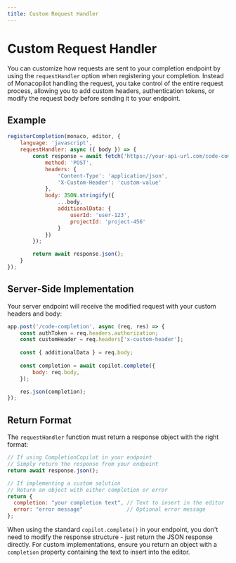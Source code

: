```yaml
---
title: Custom Request Handler
---
```


# Custom Request Handler

You can customize how requests are sent to your completion endpoint by using the `requestHandler` option when registering your completion. Instead of Monacopilot handling the request, you take control of the entire request process, allowing you to add custom headers, authentication tokens, or modify the request body before sending it to your endpoint.

## Example

```javascript
registerCompletion(monaco, editor, {
    language: 'javascript',
    requestHandler: async ({ body }) => {
        const response = await fetch('https://your-api-url.com/code-completion', {
            method: 'POST',
            headers: {
                'Content-Type': 'application/json',
                'X-Custom-Header': 'custom-value'
            },
            body: JSON.stringify({
                ...body,
                additionalData: {
                    userId: 'user-123',
                    projectId: 'project-456'
                }
            })
        });

        return await response.json();
    }
});
```

## Server-Side Implementation

Your server endpoint will receive the modified request with your custom headers and body:

```javascript
app.post('/code-completion', async (req, res) => {
    const authToken = req.headers.authorization;
    const customHeader = req.headers['x-custom-header'];
    
    const { additionalData } = req.body;
    
    const completion = await copilot.complete({
        body: req.body,
    });

    res.json(completion);
});
```

## Return Format

The `requestHandler` function must return a response object with the right format:

```javascript
// If using CompletionCopilot in your endpoint
// Simply return the response from your endpoint
return await response.json();

// If implementing a custom solution
// Return an object with either completion or error
return {
  completion: "your completion text", // Text to insert in the editor
  error: "error message"              // Optional error message
};
```

When using the standard `copilot.complete()` in your endpoint, you don't need to modify the response structure - just return the JSON response directly. For custom implementations, ensure you return an object with a `completion` property containing the text to insert into the editor. 
